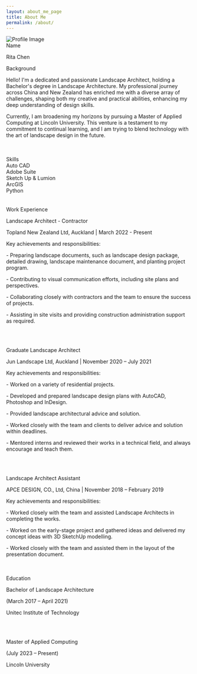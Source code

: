 ```yaml
---
layout: about_me_page
title: About Me
permalink: /about/
---
```


<div class="profile-container">
  <img src="{{ site.baseurl }}/assets/images/about/me.png" alt="Profile Image" class="profile-image">
</div>
<div class="container about-section">
  <span class="h2">Name</span>
  <p class="about-name">Rita Chen</p>
  <span class="h2">Background</span>
  <p class="about-background">
    Hello! I'm a dedicated and passionate Landscape Architect, holding a Bachelor's degree in Landscape Architecture. 
    My professional journey across China and New Zealand has enriched me with a diverse array of challenges, shaping both my creative and practical abilities, enhancing my deep understanding of design skills. </p>
    <p>Currently, I am broadening my horizons by pursuing a Master of Applied Computing at Lincoln University. This venture is a testament to my commitment to continual learning, and I am trying to blend technology with the art of landscape design in the future.</p>
    <br><br>
</div>
<div class="container about-section">
    <div class="skills-container">
        <span class="h2">Skills</span>
        <div class="skill">
            <span class="skill-name">Auto CAD</span>
            <div class="skill-level">
                <span class="square filled"></span>
                <span class="square filled"></span>
                <span class="square filled"></span>
                <span class="square"></span>
                <span class="square"></span>
            </div>
        </div>
        <div class="skill">
            <span class="skill-name">Adobe Suite</span>
            <div class="skill-level">
                <span class="square filled"></span>
                <span class="square filled"></span>
                <span class="square filled"></span>
                <span class="square filled"></span>
                <span class="square"></span>
            </div>
        </div>
        <div class="skill">
            <span class="skill-name">Sketch Up & Lumion</span>
            <div class="skill-level">
                <span class="square filled"></span>
                <span class="square filled"></span>
                <span class="square filled"></span>
                <span class="square square"></span>
                <span class="square"></span>
            </div>
        </div>
        <div class="skill">
            <span class="skill-name">ArcGIS</span>
            <div class="skill-level">
                <span class="square filled"></span>
                <span class="square filled"></span>
                <span class="square square"></span>
                <span class="square square"></span>
                <span class="square"></span>
            </div>
        </div>
        <div class="skill">
            <span class="skill-name">Python</span>
            <div class="skill-level">
                <span class="square filled"></span>
                <span class="square square"></span>
                <span class="square square"></span>
                <span class="square square"></span>
                <span class="square"></span>
                <br><br>
            </div>
        </div>
    </div>
</div>
<div class="container about-section">
    <span class="h2">Work Experience</span>
    <p class="about-workexperience">
        Landscape Architect - Contractor</p>
        <p>Topland New Zealand Ltd, Auckland | March 2022 - Present</p>
        <p class = "respon">Key achievements and responsibilities:</p>
        <p>- Preparing landscape documents, such as landscape design package, detailed drawing, landscape maintenance document, and planting project program.</p>
        <p>- Contributing to visual communication efforts, including site plans and perspectives.</p>
        <p>- Collaborating closely with contractors and the team to ensure the success of projects.</p>
        <p>- Assisting in site visits and providing construction administration support as required.</p>
        <br><br>
    <p class="about-workexperience">
        Graduate Landscape Architect</p>
        <p>Jun Landscape Ltd, Auckland | November 2020 – July 2021</p>
        <p class = "respon">Key achievements and responsibilities:</p>
        <p>- Worked on a variety of residential projects.</p>
        <p>- Developed and prepared landscape design plans with AutoCAD, Photoshop and InDesign.</p>
        <p>- Provided landscape architectural advice and solution.</p>
        <p>- Worked closely with the team and clients to deliver advice and solution within deadlines.</p>
        <p>- Mentored interns and reviewed their works in a technical field, and always encourage and teach them.</p>
        <br><br>
    <p class="about-workexperience">
        Landscape Architect Assistant</p>
        <p>APCE DESIGN, CO., Ltd, China | November 2018 – February 2019</p>
        <p class = "respon">Key achievements and responsibilities:</p>
        <p>- Worked closely with the team and assisted Landscape Architects in completing the works.</p>
        <p>- Worked on the early-stage project and gathered ideas and delivered my concept ideas with 3D SketchUp modelling.</p>
        <p>- Worked closely with the team and assisted them in the layout of the presentation document.</p>
        <br><br>
</div>
    <span class="h2">Education</span>
    <p class="about-Education">
        Bachelor of Landscape Architecture</p>
    <p>(March 2017 – April 2021)</p>
    <p>Unitec Institute of Technology</p>
    <br><br>
    <p>Master of Applied Computing</p>
    <p>(July 2023 – Present)</p>
    <p>Lincoln University</p>
    <br><br>